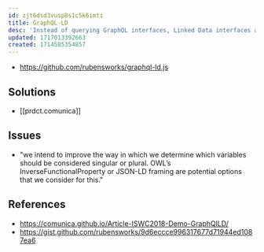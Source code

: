 ```yaml
---
id: zjt6dsd3vusp8s1c5k6imti
title: GraphQL-LD
desc: 'Instead of querying GraphQL interfaces, Linked Data interfaces are queried, such as SPARQL endpoints, TPF interfaces, Linked Data documents, ... This is done by semantifying GraphQL queries using a JSON-LD context'
updated: 1717013392663
created: 1714585354857
---
```


- https://github.com/rubensworks/graphql-ld.js

## Solutions

- [[prdct.comunica]]

## Issues

- "we intend to improve the way in which we determine which variables should be considered singular or plural. OWL’s InverseFunctionalProperty or JSON-LD framing are potential options that we consider for this."

## References

- https://comunica.github.io/Article-ISWC2018-Demo-GraphQlLD/
- https://gist.github.com/rubensworks/9d6eccce996317677d71944ed1087ea6
